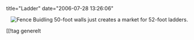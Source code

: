title="Ladder"
date="2006-07-28 13:26:06"
<div align="center"><img id="image313" src="http://pjatt.net/images/2006/07/fence.jpg" alt="Fence"  />
Buidling 50-foot walls just creates
a market for 52-foot ladders.</div>

[[!tag  generelt

